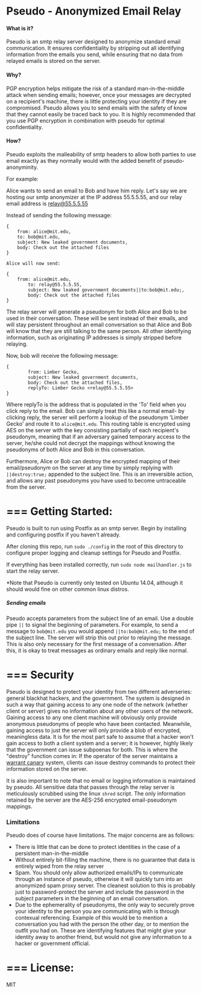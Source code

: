 Pseudo - Anonymized Email Relay
===
#### What is it?
Pseudo is an smtp relay server designed to anonymize standard email communication. It ensures confidentiality by stripping out all identifying information from the emails you send, while ensuring that no data from relayed emails is stored on the server.

#### Why?
PGP encryption helps mitigate the risk of a standard man-in-the-middle attack when sending emails; however, once your messages are decrypted on a recipient's machine, there is little protecting your identity if they are compromised. Pseudo allows you to send emails with the safety of know that they cannot easily be traced back to you. It is highly recommended that you use PGP encryption in combination with pseudo for optimal confidentiality.

#### How?
Pseudo exploits the malleability of smtp headers to allow both parties to use email exactly as they normally would with the added benefit of pseudo-anonyminity.

For example: 

Alice wants to send an email to Bob and have him reply.
Let's say we are hosting our smtp anonymizer at the IP address 55.5.5.55, and our relay email address is relay@55.5.5.55


Instead of sending the following message:

```
{
	from: alice@mit.edu,
	to: bob@mit.edu,
	subject: New leaked government documents,
	body: Check out the attached files
}
```
```
Alice will now send:

{
	from: alice@mit.edu,
        to: relay@55.5.5.55,
        subject: New leaked government documents||to:bob@mit.edu;,
        body: Check out the attached files
}
```

The relay server will generate a pseudonym for both Alice and Bob to be used in their conversation. These will be sent instead of their emails, and will stay persistent throughout an email conversation so that Alice and Bob will know that they are still talking to the same person. All other identifying information, such as originating IP addresses is simply stripped before relaying.

Now, bob will receive the following message:

```
{
        from: Limber Gecko,
        subject: New leaked government documents,
        body: Check out the attached files,
        replyTo: Limber Gecko <relay@55.5.5.55>
}
```

Where replyTo is the address that is populated in the 'To' field when you click reply to the email. Bob can simply treat this like a normal email- by clicking reply, the server will perform a lookup of the pseudonym 'Limber Gecko' and route it to `alice@mit.edu`. This routing table is encrypted using AES on the server with the key consisting partially of each recipient's pseudonym, meaning that if an adversary gained temporary access to the server, he/she could not decrypt the mappings without knowing the pseudonyms of both Alice and Bob in this conversation.

Furthermore, Alice or Bob can destroy the encrypted mapping of their email/pseudonym on the server at any time by simply replying with `||destroy:true;` appended to the subject line. This is an irreversible action, and allows any past pseudonyms you have used to become untraceable from the server.

===
Getting Started:
=== 
Pseudo is built to run using Postfix as an smtp server. Begin by installing and configuring postfix if you haven't already.

After cloning this repo, run `sudo ./config` in the root of this directory to configure proper logging and cleanup settings for Pseudo and Postfix.

If everything has been installed correctly, run `sudo node mailhandler.js` to start the relay server.

*Note that Pseudo is currently only tested on Ubuntu 14.04, although it should would fine on other common linux distros.

##### Sending emails
Pseudo accepts parameters from the subject line of an email. Use a double pipe `||` to signal the beginning of parameters. For example, to send a message to `bob@mit.edu` you would append `||to:bob@mit.edu;` to the end of the subject line. The server will strip this out prior to relaying the message. This is also only necessary for the first message of a conversation. After this, it is okay to treat messages as ordinary emails and reply like normal.

===
Security
===

Pseudo is designed to protect your identity from two different adverseries: general blackhat hackers, and the government. The system is designed in such a way that gaining access to any one node of the network (whether client or server) gives no information about any other users of the network. Gaining access to any one client machine will obviously only provide anonymous pseudonyms of people who have been contacted. Meanwhile, gaining access to just the server will only provide a blob of encrypted, meaningless data. It is for the most part safe to assume that a hacker won't gain access to both a client system and a server; it is however, highly likely that the government can issue subpoenas for both. This is where the "destroy" function comes in: If the operator of the server maintains a [warrant canary](http://en.wikipedia.org/wiki/Warrant_canary) system, clients can issue destroy commands to protect their information stored on the server.

It is also important to note that no email or logging information is maintained by pseudo. All sensitive data that passes through the relay server is meticulously scrubbed using the linux `shred` script. The only information retained by the server are the AES-256 encrypted email-pseudonym mappings.

### Limitations

Pseudo does of course have limitations. The major concerns are as follows:

- There is little that can be done to protect identities in the case of a persistent man-in-the-middle
- Without entirely bit-filling the machine, there is no guarantee that data is entirely wiped from the relay server
- Spam. You should only allow authorized emails/IPs to communicate through an instance of pseudo, otherwise it will quickly turn into an anonymized spam proxy server. The cleanest solution to this is probably just to password-protect the server and include the password in the subject parameters in the beginning of an email conversation.
- Due to the ephemerality of pseudonyms, the only way to securely prove your identity to the person you are communicating with is through contexual referencing. Example of this would be to mention a conversation you had with the person the other day, or to mention the outfit you had on. These are identifying features that might give your identity away to another friend, but would not give any information to a hacker or government official.

===
License:
===
MIT
